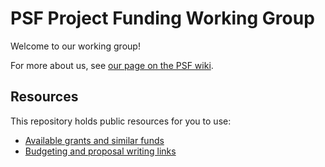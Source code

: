 # PSF Project Funding Working Group

Welcome to our working group!

For more about us, see [our page on the PSF wiki](https://wiki.python.org/psf/ProjectFundingWG).

## Resources

This repository holds public resources for you to use:

* [Available grants and similar funds](./funders.md)
* [Budgeting and proposal writing links](./resources.md)

